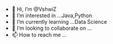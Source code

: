 - 👋 Hi, I’m @VshwiZ
- 👀 I’m interested in ...Java,Python
- 🌱 I’m currently learning ...Data Science
- 💞️ I’m looking to collaborate on ...
- 📫 How to reach me ...

<!---
VshwiZ/VshwiZ is a ✨ special ✨ repository because its `README.md` (this file) appears on your GitHub profile.
You can click the Preview link to take a look at your changes.
--->
